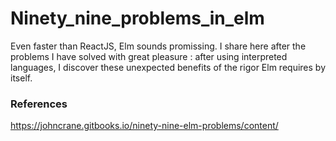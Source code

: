 # Ninety_nine_problems_in_elm

Even faster than ReactJS, Elm sounds promissing.
I share here after the problems I have solved with great pleasure : after using interpreted languages, I discover these unexpected benefits of the rigor Elm requires by itself.

### References
https://johncrane.gitbooks.io/ninety-nine-elm-problems/content/
